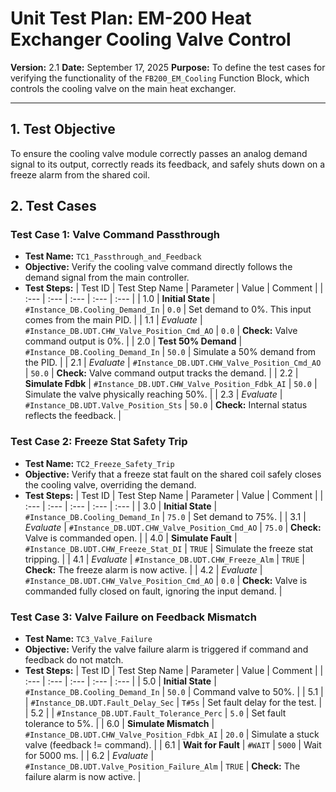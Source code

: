 # Unit Test Plan: EM-200 Heat Exchanger Cooling Valve Control

**Version:** 2.1
**Date:** September 17, 2025
**Purpose:** To define the test cases for verifying the functionality of the `FB200_EM_Cooling` Function Block, which controls the cooling valve on the main heat exchanger.

---

## 1. Test Objective

To ensure the cooling valve module correctly passes an analog demand signal to its output, correctly reads its feedback, and safely shuts down on a freeze alarm from the shared coil.

## 2. Test Cases

### Test Case 1: Valve Command Passthrough

*   **Test Name:** `TC1_Passthrough_and_Feedback`
*   **Objective:** Verify the cooling valve command directly follows the demand signal from the main controller.
*   **Test Steps:**
| Test ID | Test Step Name | Parameter | Value | Comment |
| :--- | :--- | :--- | :--- | :--- |
| 1.0 | **Initial State** | `#Instance_DB.Cooling_Demand_In` | `0.0` | Set demand to 0%. This input comes from the main PID. |
| 1.1 | *Evaluate* | `#Instance_DB.UDT.CHW_Valve_Position_Cmd_AO` | `0.0` | **Check:** Valve command output is 0%. |
| 2.0 | **Test 50% Demand** | `#Instance_DB.Cooling_Demand_In` | `50.0` | Simulate a 50% demand from the PID. |
| 2.1 | *Evaluate* | `#Instance_DB.UDT.CHW_Valve_Position_Cmd_AO` | `50.0` | **Check:** Valve command output tracks the demand. |
| 2.2 | **Simulate Fdbk** | `#Instance_DB.UDT.CHW_Valve_Position_Fdbk_AI` | `50.0` | Simulate the valve physically reaching 50%. |
| 2.3 | *Evaluate* | `#Instance_DB.UDT.Valve_Position_Sts` | `50.0` | **Check:** Internal status reflects the feedback. |

### Test Case 2: Freeze Stat Safety Trip

*   **Test Name:** `TC2_Freeze_Safety_Trip`
*   **Objective:** Verify that a freeze stat fault on the shared coil safely closes the cooling valve, overriding the demand.
*   **Test Steps:**
| Test ID | Test Step Name | Parameter | Value | Comment |
| :--- | :--- | :--- | :--- | :--- |
| 3.0 | **Initial State** | `#Instance_DB.Cooling_Demand_In` | `75.0` | Set demand to 75%. |
| 3.1 | *Evaluate* | `#Instance_DB.UDT.CHW_Valve_Position_Cmd_AO` | `75.0` | **Check:** Valve is commanded open. |
| 4.0 | **Simulate Fault** | `#Instance_DB.UDT.CHW_Freeze_Stat_DI` | `TRUE` | Simulate the freeze stat tripping. |
| 4.1 | *Evaluate* | `#Instance_DB.UDT.CHW_Freeze_Alm` | `TRUE` | **Check:** The freeze alarm is now active. |
| 4.2 | *Evaluate* | `#Instance_DB.UDT.CHW_Valve_Position_Cmd_AO` | `0.0` | **Check:** Valve is commanded fully closed on fault, ignoring the input demand. |

### Test Case 3: Valve Failure on Feedback Mismatch

*   **Test Name:** `TC3_Valve_Failure`
*   **Objective:** Verify the valve failure alarm is triggered if command and feedback do not match.
*   **Test Steps:**
| Test ID | Test Step Name | Parameter | Value | Comment |
| :--- | :--- | :--- | :--- | :--- |
| 5.0 | **Initial State** | `#Instance_DB.Cooling_Demand_In` | `50.0` | Command valve to 50%. |
| 5.1 | | `#Instance_DB.UDT.Fault_Delay_Sec` | `T#5s` | Set fault delay for the test. |
| 5.2 | | `#Instance_DB.UDT.Fault_Tolerance_Perc` | `5.0` | Set fault tolerance to 5%. |
| 6.0 | **Simulate Mismatch** | `#Instance_DB.UDT.CHW_Valve_Position_Fdbk_AI` | `20.0` | Simulate a stuck valve (feedback != command). |
| 6.1 | **Wait for Fault** | `#WAIT` | `5000` | Wait for 5000 ms. |
| 6.2 | *Evaluate* | `#Instance_DB.UDT.Valve_Position_Failure_Alm` | `TRUE` | **Check:** The failure alarm is now active. |
